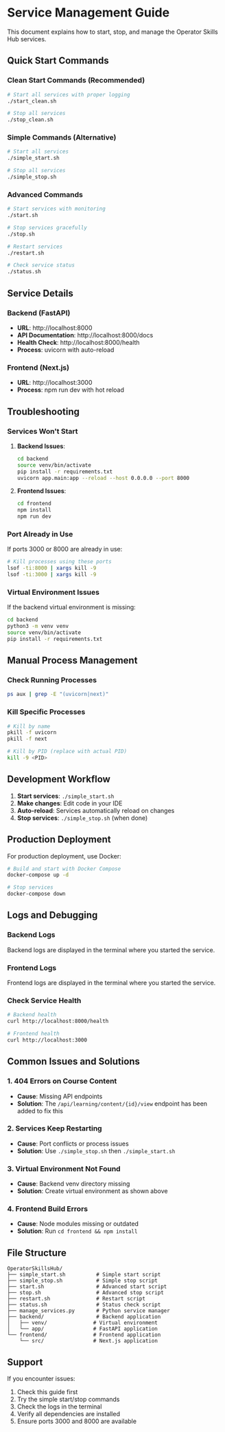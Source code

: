 # Service Management Guide

This document explains how to start, stop, and manage the Operator Skills Hub services.

## Quick Start Commands

### Clean Start Commands (Recommended)

```bash
# Start all services with proper logging
./start_clean.sh

# Stop all services  
./stop_clean.sh
```

### Simple Commands (Alternative)

```bash
# Start all services
./simple_start.sh

# Stop all services  
./simple_stop.sh
```

### Advanced Commands

```bash
# Start services with monitoring
./start.sh

# Stop services gracefully
./stop.sh

# Restart services
./restart.sh

# Check service status
./status.sh
```

## Service Details

### Backend (FastAPI)
- **URL**: http://localhost:8000
- **API Documentation**: http://localhost:8000/docs
- **Health Check**: http://localhost:8000/health
- **Process**: uvicorn with auto-reload

### Frontend (Next.js)
- **URL**: http://localhost:3000
- **Process**: npm run dev with hot reload

## Troubleshooting

### Services Won't Start

1. **Backend Issues**:
   ```bash
   cd backend
   source venv/bin/activate
   pip install -r requirements.txt
   uvicorn app.main:app --reload --host 0.0.0.0 --port 8000
   ```

2. **Frontend Issues**:
   ```bash
   cd frontend
   npm install
   npm run dev
   ```

### Port Already in Use

If ports 3000 or 8000 are already in use:

```bash
# Kill processes using these ports
lsof -ti:8000 | xargs kill -9
lsof -ti:3000 | xargs kill -9
```

### Virtual Environment Issues

If the backend virtual environment is missing:

```bash
cd backend
python3 -m venv venv
source venv/bin/activate
pip install -r requirements.txt
```

## Manual Process Management

### Check Running Processes
```bash
ps aux | grep -E "(uvicorn|next)"
```

### Kill Specific Processes
```bash
# Kill by name
pkill -f uvicorn
pkill -f next

# Kill by PID (replace with actual PID)
kill -9 <PID>
```

## Development Workflow

1. **Start services**: `./simple_start.sh`
2. **Make changes**: Edit code in your IDE
3. **Auto-reload**: Services automatically reload on changes
4. **Stop services**: `./simple_stop.sh` (when done)

## Production Deployment

For production deployment, use Docker:

```bash
# Build and start with Docker Compose
docker-compose up -d

# Stop services
docker-compose down
```

## Logs and Debugging

### Backend Logs
Backend logs are displayed in the terminal where you started the service.

### Frontend Logs
Frontend logs are displayed in the terminal where you started the service.

### Check Service Health
```bash
# Backend health
curl http://localhost:8000/health

# Frontend health
curl http://localhost:3000
```

## Common Issues and Solutions

### 1. 404 Errors on Course Content
- **Cause**: Missing API endpoints
- **Solution**: The `/api/learning/content/{id}/view` endpoint has been added to fix this

### 2. Services Keep Restarting
- **Cause**: Port conflicts or process issues
- **Solution**: Use `./simple_stop.sh` then `./simple_start.sh`

### 3. Virtual Environment Not Found
- **Cause**: Backend venv directory missing
- **Solution**: Create virtual environment as shown above

### 4. Frontend Build Errors
- **Cause**: Node modules missing or outdated
- **Solution**: Run `cd frontend && npm install`

## File Structure

```
OperatorSkillsHub/
├── simple_start.sh          # Simple start script
├── simple_stop.sh           # Simple stop script
├── start.sh                 # Advanced start script
├── stop.sh                  # Advanced stop script
├── restart.sh               # Restart script
├── status.sh                # Status check script
├── manage_services.py       # Python service manager
├── backend/                 # Backend application
│   ├── venv/               # Virtual environment
│   └── app/                # FastAPI application
└── frontend/               # Frontend application
    └── src/                # Next.js application
```

## Support

If you encounter issues:

1. Check this guide first
2. Try the simple start/stop commands
3. Check the logs in the terminal
4. Verify all dependencies are installed
5. Ensure ports 3000 and 8000 are available
